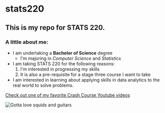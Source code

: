 # stats220

## This is my repo for STATS 220. 

### A little about me:

- I am undertaking a **Bachelor of Science** degree
    - I'm majoring in *Computer Science* and *Statistics*
- I am taking STATS 220 for the following reasons:
    1. I'm interested in progressing my skills
    2. It is also a pre-requisite for a stage three course I want to take
- I am interested in learning about applying skills in data analytics to the real world to solve problems.

[Check out one of my favorite Crash Course Youtube videos](https://youtu.be/jReX7qKU2yc?si=B1zMmHe07kLqqjWr)

![Gotta love squids and guitars]([[https://c.tenor.com/8druEACXtX8AAAAd/tenor.gif](https://sl.bing.net/bMe83zLGv80)])
